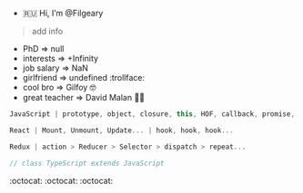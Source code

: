 - :ru: Hi, I’m @Filgeary
> add info
- PhD => null
- interests => +Infinity
- job salary => NaN
- girlfriend => undefined :trollface:
- cool bro => Gilfoy 🤓
- great teacher => David Malan 👨‍🏫

```js
JavaScript | prototype, object, closure, this, HOF, callback, promise, EventLoop, class?
```

```jsx
React | Mount, Unmount, Update... | hook, hook, hook...
```

```jsx
Redux | action > Reducer > Selector > dispatch > repeat...
```

```js
// class TypeScript extends JavaScript
```

:octocat: :octocat: :octocat:

<!---
Filgeary/Filgeary is a ✨ special ✨ repository because its `README.md` (this file) appears on your GitHub profile.
You can click the Preview link to take a look at your changes.
--->
